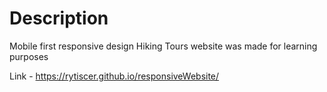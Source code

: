 # Description

Mobile first responsive design Hiking Tours website was made for learning purposes

Link - https://rytiscer.github.io/responsiveWebsite/
